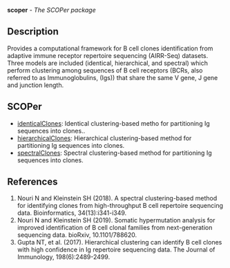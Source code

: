 **scoper** - *The SCOPer package*

Description
--------------------

Provides a computational framework for B cell clones identification
from adaptive immune receptor repertoire sequencing (AIRR-Seq) datasets. 
Three models are included (identical, hierarchical, and spectral) 
which perform clustering among sequences of B cell receptors 
(BCRs, also referred to as Immunoglobulins, (Igs)) that 
share the same V gene, J gene and junction length.




SCOPer
-------------------




+ [identicalClones](identicalClones.md):  Identical clustering-based metho for partitioning Ig sequences into clones..
+ [hierarchicalClones](hierarchicalClones.md):  Hierarchical clustering-based method for partitioning Ig sequences into clones.
+ [spectralClones](spectralClones.md):  Spectral clustering-based method for partitioning Ig sequences into clones.



References
-------------------


1. Nouri N and Kleinstein SH (2018). A spectral clustering-based method for identifying clones
from high-throughput B cell repertoire sequencing data. Bioinformatics, 34(13):i341-i349.
1. Nouri N and Kleinstein SH (2019). Somatic hypermutation analysis for improved identification 
of B cell clonal families from next-generation sequencing data. bioRxiv, 10.1101/788620.
1.  Gupta NT, et al. (2017). Hierarchical clustering can identify B cell clones with high 
confidence in Ig repertoire sequencing data. The Journal of Immunology, 198(6):2489-2499.






